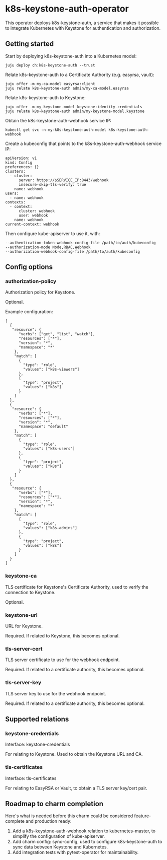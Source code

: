# k8s-keystone-auth-operator

This operator deploys k8s-keystone-auth, a service that makes it possible to
integrate Kubernetes with Keystone for authentication and authorization.

## Getting started

Start by deploying k8s-keystone-auth into a Kubernetes model:

```
juju deploy ch:k8s-keystone-auth --trust
```

Relate k8s-keystone-auth to a Certificate Authority (e.g. easyrsa, vault):

```
juju offer -m my-ca-model easyrsa:client
juju relate k8s-keystone-auth admin/my-ca-model.easyrsa
```

Relate k8s-keystone-auth to Keystone:

```
juju offer -m my-keystone-model keystone:identity-credentials
juju relate k8s-keystone-auth admin/my-keystone-model.keystone
```

Obtain the k8s-keystone-auth-webhook service IP:
```
kubectl get svc -n my-k8s-keystone-auth-model k8s-keystone-auth-webhook
```

Create a kubeconfig that points to the k8s-keystone-auth-webhook service IP:
```
apiVersion: v1
kind: Config
preferences: {}
clusters:
  - cluster:
      server: https://$SERVICE_IP:8443/webhook
      insecure-skip-tls-verify: true
    name: webhook
users:
  - name: webhook
contexts:
  - context:
      cluster: webhook
      user: webhook
    name: webhook
current-context: webhook
```

Then configure kube-apiserver to use it, with:
```
--authentication-token-webhook-config-file /path/to/auth/kubeconfig
--authorization-mode Node,RBAC,Webhook
--authorization-webhook-config-file /path/to/auth/kubeconfig
```

## Config options

### authorization-policy
Authorization policy for Keystone.

Optional.

Example configuration:
```
[
  {
   "resource": {
      "verbs": ["get", "list", "watch"],
      "resources": ["*"],
      "version": "*",
      "namespace": "*"
    },
    "match": [
      {
        "type": "role",
        "values": ["k8s-viewers"]
      },
      {
        "type": "project",
        "values": ["k8s"]
      }
    ]
  },
  {
   "resource": {
      "verbs": ["*"],
      "resources": ["*"],
      "version": "*",
      "namespace": "default"
    },
    "match": [
      {
        "type": "role",
        "values": ["k8s-users"]
      },
      {
        "type": "project",
        "values": ["k8s"]
      }
    ]
  },
  {
   "resource": {
      "verbs": ["*"],
      "resources": ["*"],
      "version": "*",
      "namespace": "*"
    },
    "match": [
      {
        "type": "role",
        "values": ["k8s-admins"]
      },
      {
        "type": "project",
        "values": ["k8s"]
      }
    ]
  }
]
```


### keystone-ca
TLS certificate for Keystone's Certificate Authority, used to verify the
connection to Keystone.

Optional.

### keystone-url
URL for Keystone.

Required. If related to Keystone, this becomes optional.

### tls-server-cert
TLS server certificate to use for the webhook endpoint.

Required. If related to a certificate authority, this becomes optional.

### tls-server-key
TLS server key to use for the webhook endpoint.

Required. If related to a certificate authority, this becomes optional.

## Supported relations

### keystone-credentials
Interface: keystone-credentials

For relating to Keystone. Used to obtain the Keystone URL and CA.

### tls-certificates
Interface: tls-certificates

For relating to EasyRSA or Vault, to obtain a TLS server key/cert pair.

## Roadmap to charm completion

Here's what is needed before this charm could be considered feature-complete
and production ready:

1. Add a k8s-keystone-auth-webhook relation to kubernetes-master, to simplify
the configuration of kube-apiserver.
2. Add charm config: sync-config, used to configure k8s-keystone-auth to sync
data between Keystone and Kubernetes.
3. Add integration tests with pytest-operator for maintainability.

